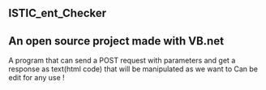 ## ISTIC_ent_Checker
<h2> An open source project made with VB.net </h2>

A program that can send a POST request with parameters and get a response as text(html code) that will be manipulated as we want to
Can be edit for any use ! 
